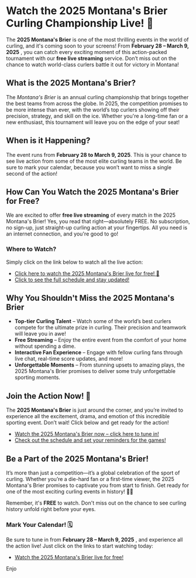 # Watch the 2025 Montana's Brier Curling Championship Live! 🥌

The **2025 Montana's Brier** is one of the most thrilling events in the world of curling, and it's coming soon to your screens! From **February 28 – March 9, 2025** , you can catch every exciting moment of this action-packed tournament with our **free live streaming** service. Don’t miss out on the chance to watch world-class curlers battle it out for victory in Montana!

## What is the 2025 Montana's Brier?

The _Montana's Brier_ is an annual curling championship that brings together the best teams from across the globe. In 2025, the competition promises to be more intense than ever, with the world’s top curlers showing off their precision, strategy, and skill on the ice. Whether you're a long-time fan or a new enthusiast, this tournament will leave you on the edge of your seat!

## When is it Happening?

The event runs from **February 28 to March 9, 2025**. This is your chance to see live action from some of the most elite curling teams in the world. Be sure to mark your calendar, because you won’t want to miss a single second of the action!

## How Can You Watch the 2025 Montana's Brier for Free?

We are excited to offer **free live streaming** of every match in the 2025 Montana's Brier! Yes, you read that right—absolutely FREE. No subscription, no sign-up, just straight-up curling action at your fingertips. All you need is an internet connection, and you're good to go!

### Where to Watch?

Simply click on the link below to watch all the live action:

- [Click here to watch the 2025 Montana's Brier live for free! 🥌](https://tinyurl.com/livestreamfreeo?st=2025montanasbrier&si=gh)
- [Click to see the full schedule and stay updated!](https://tinyurl.com/livestreamfreeo?st=2025montanasbrier&si=gh)

## Why You Shouldn't Miss the 2025 Montana's Brier

- **Top-tier Curling Talent** – Watch some of the world’s best curlers compete for the ultimate prize in curling. Their precision and teamwork will leave you in awe!
- **Free Streaming** – Enjoy the entire event from the comfort of your home without spending a dime.
- **Interactive Fan Experience** – Engage with fellow curling fans through live chat, real-time score updates, and more!
- **Unforgettable Moments** – From stunning upsets to amazing plays, the 2025 Montana's Brier promises to deliver some truly unforgettable sporting moments.

## Join the Action Now! 🎉

The **2025 Montana's Brier** is just around the corner, and you’re invited to experience all the excitement, drama, and emotion of this incredible sporting event. Don’t wait! Click below and get ready for the action!

- [Watch the 2025 Montana's Brier now – click here to tune in!](https://tinyurl.com/livestreamfreeo?st=2025montanasbrier&si=gh)
- [Check out the schedule and set your reminders for the games!](https://tinyurl.com/livestreamfreeo?st=2025montanasbrier&si=gh)

## Be a Part of the 2025 Montana's Brier!

It’s more than just a competition—it’s a global celebration of the sport of curling. Whether you’re a die-hard fan or a first-time viewer, the 2025 Montana's Brier promises to captivate you from start to finish. Get ready for one of the most exciting curling events in history! 🥌🔥

Remember, it's **FREE** to watch. Don't miss out on the chance to see curling history unfold right before your eyes.

### Mark Your Calendar! 🗓️

Be sure to tune in from **February 28 – March 9, 2025** , and experience all the action live! Just click on the links to start watching today:

- [Watch the 2025 Montana's Brier live for free!](https://tinyurl.com/livestreamfreeo?st=2025montanasbrier&si=gh)

Enjo
